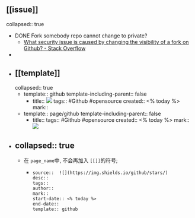 ## [[issue]]
collapsed:: true
  - DONE Fork somebody repo cannot change to private?
    - [What security issue is caused by changing the visibility of a fork on Github? - Stack Overflow](https://stackoverflow.com/questions/71446341/what-security-issue-is-caused-by-changing-the-visibility-of-a-fork-on-github)
  -
- ## [[template]]
  collapsed:: true
  - template:: github
    template-including-parent:: false
    - title:: ![](https://img.shields.io/github/stars/)
      tags:: #Github #opensource
      created:: <% today %>
      mark::
  - template:: page/github
    template-including-parent:: false
    - title::
      tags:: #Github #opensource
      created:: <% today %>
      mark:: ![](https://img.shields.io/github/stars/)
- collapsed:: true
  ---
  - 在 `page_name`中,  不会再加入 `[[]]`的符号;
    - ```
      source::  ![](https://img.shields.io/github/stars/)
      desc::
      tags::
      author::
      mark::
      start-date:: <% today %>
      end-date::
      template:: github
      ```